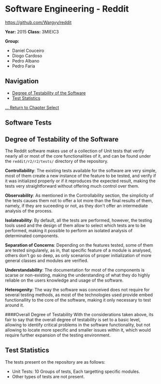 # Software Engineering - Reddit
https://github.com/Wargyy/reddit

**Year:** 2015 **Class:** 3MIEIC3

**Group:**
* Daniel Couceiro
* Diogo Cardoso
* Pedro Albano
* Pedro Faria

## Navigation

* [Degree of Testability of the Software](#degree-of-testability-of-the-software)
* [Test Statistics](#test-statistics)

[... Return to Chapter Select](Chapter_Select.md)

## Software Tests

## Degree of Testability of the Software
The Reddit software makes use of a collection of Unit tests that verify nearly all or most of the core functionalities of it, and can be found under the ``reddit/r2/r2/tests/`` directory of the repository.

**Controllability**: 
The existing tests available for the software are very simple, most of them create a new instance of the feature to be tested,
and verify if it was initialized properly or if it reproduces the expected result, making the tests very straightforward without offering much control over them.

**Observability**:
As mentioned in the Controllability section, the simplicity of the tests causes them not to offer a lot more than the final results of them, namely, if they are suceeding or not, as they don't offer an intermediate analysis of the process.

**Isolateability**:
By default, all the tests are performed, however, the testing tools used and the design of them allow to select which tests are to be performed, making it possible to perform an isolated analysis of determinated components.

**Separation of Concerns**:
Depending on the features tested, some of them are tested singularely, as in, that specific feature of a module is analysed, others don't go so deep, as only scenarios of proper initialization of more general classes and modules are verified.

**Understandability**:
The documentation for most of the components is scarse or non-existing, making the understanding of what they do highly reliable on the users knowledge and usage of the software.

**Heterogenity**:
The way the software was conceived does not require for several testing methods, as most of the technologies used provide embed functionallity to the core of the software, making it only necessary to test around it.

####Overall Degree of Testability
With the considerations taken above, its fair to say that the overall degree of testability is set to a basic level, allowing to identify critical problems in the software functionality, but not allowing to locate more specific and smaller issues within it, which would require further expansion of the testing environment.

## Test Statistics
The tests present on the repository are as follows:
- Unit Tests: 10 Groups of tests, Each targetting specific modules.
- Other types of tests are not present.
